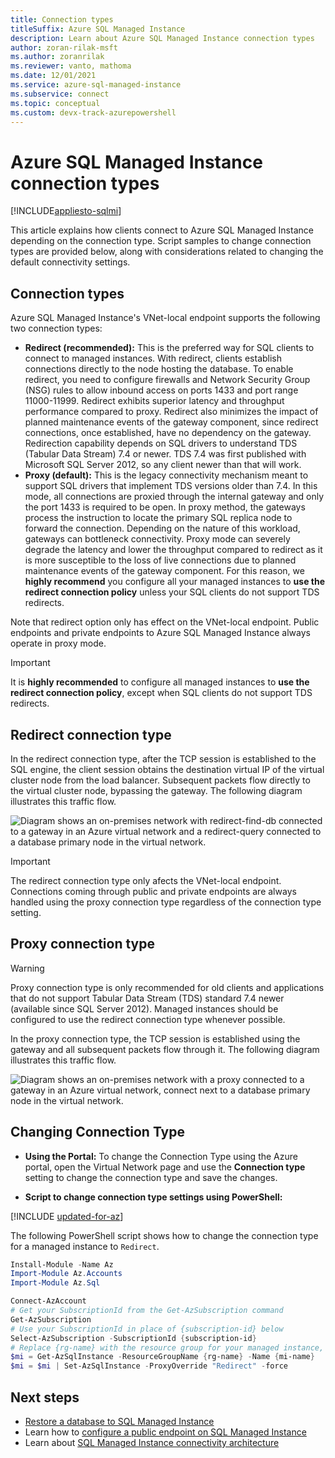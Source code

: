 ```yaml
---
title: Connection types
titleSuffix: Azure SQL Managed Instance
description: Learn about Azure SQL Managed Instance connection types
author: zoran-rilak-msft
ms.author: zoranrilak
ms.reviewer: vanto, mathoma
ms.date: 12/01/2021
ms.service: azure-sql-managed-instance
ms.subservice: connect
ms.topic: conceptual
ms.custom: devx-track-azurepowershell
---
```


# Azure SQL Managed Instance connection types
[!INCLUDE[appliesto-sqlmi](../includes/appliesto-sqlmi.md)]

This article explains how clients connect to Azure SQL Managed Instance depending on the connection type. Script samples to change connection types are provided below, along with considerations related to changing the default connectivity settings.

## Connection types

Azure SQL Managed Instance's VNet-local endpoint supports the following two connection types:

- **Redirect (recommended):** This is the preferred way for SQL clients to connect to managed instances. With redirect, clients establish connections directly to the node hosting the database. To enable redirect, you need to configure firewalls and Network Security Group (NSG) rules to allow inbound access on ports 1433 and port range 11000-11999. Redirect exhibits superior latency and throughput performance compared to proxy. Redirect also minimizes the impact of planned maintenance events of the gateway component, since redirect connections, once established, have no dependency on the gateway. Redirection capability depends on SQL drivers to understand TDS (Tabular Data Stream) 7.4 or newer. TDS 7.4 was first published with Microsoft SQL Server 2012, so any client newer than that will work.
- **Proxy (default):** This is the legacy connectivity mechanism meant to support SQL drivers that implement TDS versions older than 7.4. In this mode, all connections are proxied through the internal gateway and only the port 1433 is required to be open. In proxy method, the gateways process the instruction to locate the primary SQL replica node to forward the connection. Depending on the nature of this workload, gateways can bottleneck connectivity. Proxy mode can severely degrade the latency and lower the throughput compared to redirect as it is more susceptible to the loss of live connections due to planned maintenance events of the gateway component. For this reason, we **highly recommend** you configure all your managed instances to **use the redirect connection policy** unless your SQL clients do not support TDS redirects.

Note that redirect option only has effect on the VNet-local endpoint. Public endpoints and private endpoints to Azure SQL Managed Instance always operate in proxy mode.

> [!IMPORTANT]
> It is **highly recommended** to configure all managed instances to **use the redirect connection policy**, except when SQL clients do not support TDS redirects.

## Redirect connection type

In the redirect connection type, after the TCP session is established to the SQL engine, the client session obtains the destination virtual IP of the virtual cluster node from the load balancer. Subsequent packets flow directly to the virtual cluster node, bypassing the gateway. The following diagram illustrates this traffic flow.

![Diagram shows an on-premises network with redirect-find-db connected to a gateway in an Azure virtual network and a redirect-query connected to a database primary node in the virtual network.](./media/connection-types-overview/redirect.png)

> [!IMPORTANT]
> The redirect connection type only afects the VNet-local endpoint. Connections coming through public and private endpoints are always handled using the proxy connection type regardless of the connection type setting.

## Proxy connection type

> [!WARNING]
> Proxy connection type is only recommended for old clients and applications that do not support Tabular Data Stream (TDS) standard 7.4 newer (available since SQL Server 2012). Managed instances should be configured to use the redirect connection type whenever possible.

In the proxy connection type, the TCP session is established using the gateway and all subsequent packets flow through it. The following diagram illustrates this traffic flow.

![Diagram shows an on-premises network with a proxy connected to a gateway in an Azure virtual network, connect next to a database primary node in the virtual network.](./media/connection-types-overview/proxy.png)

## Changing Connection Type

- **Using the Portal:**
To change the Connection Type using the Azure portal, open the Virtual Network page and use the **Connection type** setting to change the connection type and save the changes.

- **Script to change connection type settings using PowerShell:**

[!INCLUDE [updated-for-az](../includes/updated-for-az.md)]

The following PowerShell script shows how to change the connection type for a managed instance to `Redirect`.

```powershell
Install-Module -Name Az
Import-Module Az.Accounts
Import-Module Az.Sql

Connect-AzAccount
# Get your SubscriptionId from the Get-AzSubscription command
Get-AzSubscription
# Use your SubscriptionId in place of {subscription-id} below
Select-AzSubscription -SubscriptionId {subscription-id}
# Replace {rg-name} with the resource group for your managed instance, and replace {mi-name} with the name of your managed instance
$mi = Get-AzSqlInstance -ResourceGroupName {rg-name} -Name {mi-name}
$mi = $mi | Set-AzSqlInstance -ProxyOverride "Redirect" -force
```

## Next steps

- [Restore a database to SQL Managed Instance](restore-sample-database-quickstart.md)
- Learn how to [configure a public endpoint on SQL Managed Instance](public-endpoint-configure.md)
- Learn about [SQL Managed Instance connectivity architecture](connectivity-architecture-overview.md)
